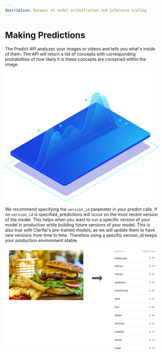 ```yaml
---
description: Dynamic AI model orchestration and inference scaling
---
```


# Making Predictions

The Predict API analyzes your images or videos and tells you what's inside of them. The API will return a list of concepts with corresponding probabilities of how likely it is these concepts are contained within the image.

![](/img/armada.svg)


We recommend specifying the `version_id` parameter in your predict calls. If no `version_id` is specified, predictions will occur on the most recent version of the model. This helps when you want to run a specific version of your model in production while building future versions of your model. This is also true with Clarifai's pre-trained models, as we will update them to have new versions from time to time. Therefore using a specific version\_id keeps your production environment stable.


![](/img/predict.jpg)

